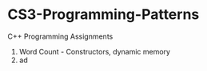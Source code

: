 # CS3-Programming-Patterns
C++ Programming Assignments

1. Word Count - Constructors, dynamic memory
2. ad
